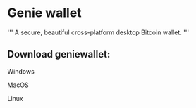 # Genie wallet

''' 
A secure, beautiful cross-platform desktop Bitcoin wallet.
'''

## Download geniewallet:

Windows


MacOS


Linux
